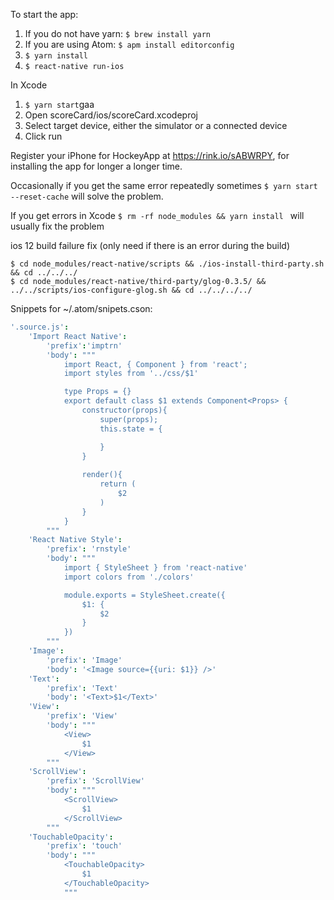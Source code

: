 To start the app:
1. If you do not have yarn: ```$ brew install yarn```
1. If you are using Atom: ```$ apm install editorconfig```
1. ```$ yarn install```
1. ```$ react-native run-ios```

In Xcode
1. ```$ yarn start```gaa
1. Open scoreCard/ios/scoreCard.xcodeproj
1. Select target device, either the simulator or a connected device
1. Click run

Register your iPhone for HockeyApp at https://rink.io/sABWRPY, for installing the app for longer a longer time.

Occasionally if you get the same error repeatedly sometimes ```$ yarn start --reset-cache``` will solve the problem.

If you get errors in Xcode ```$ rm -rf node_modules && yarn install ``` will usually fix the problem

ios 12 build failure fix (only need if there is an error during the build)
``` 
$ cd node_modules/react-native/scripts && ./ios-install-third-party.sh && cd ../../../
$ cd node_modules/react-native/third-party/glog-0.3.5/ && ../../scripts/ios-configure-glog.sh && cd ../../../../
```

Snippets for ~/.atom/snipets.cson:

```cson
'.source.js':
    'Import React Native':
        'prefix':'imptrn'
        'body': """
            import React, { Component } from 'react';
            import styles from '../css/$1'

            type Props = {}
            export default class $1 extends Component<Props> {
                constructor(props){
                    super(props);
                    this.state = {

                    }
                }
                
                render(){
                    return (
                        $2
                    )
                }
            }
        """
    'React Native Style':
        'prefix': 'rnstyle'
        'body': """
            import { StyleSheet } from 'react-native'
            import colors from './colors'

            module.exports = StyleSheet.create({
                $1: {
                    $2
                }
            })
        """
    'Image':
        'prefix': 'Image'
        'body': '<Image source={{uri: $1}} />'
    'Text':
        'prefix': 'Text'
        'body': '<Text>$1</Text>'
    'View':
        'prefix': 'View'
        'body': """
            <View>
                $1
            </View>
        """
    'ScrollView':
        'prefix': 'ScrollView'
        'body': """
            <ScrollView>
                $1
            </ScrollView>
        """
    'TouchableOpacity':
        'prefix': 'touch'
        'body': """
            <TouchableOpacity>
                $1
            </TouchableOpacity>
            """
```

